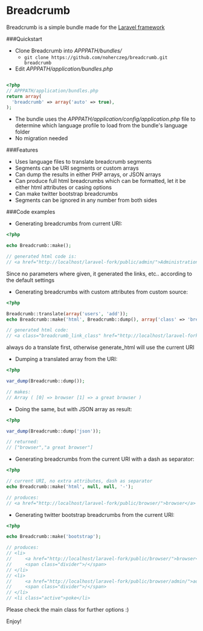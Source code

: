 # Breadcrumb

Breadcrumb is a simple bundle made for the [Laravel framework](http://laravel.com/)

###Quickstart

* Clone Breadcrumb into *APPPATH/bundles/*
  * ```git clone https://github.com/noherczeg/breadcrumb.git breadcrumb```
* Edit *APPPATH/application/bundles.php*

```php

<?php
// APPPATH/application/bundles.php
return array(
  'breadcrumb' => array('auto' => true),
);
```
* The bundle uses the *APPPATH/application/config/application.php* file to determine which language profile to load from the bundle's language folder
* No migration needed

###Features

* Uses language files to translate breadcrumb segments
* Segments can be URI segments or custom arrays
* Can dump the results in either PHP arrays, or JSON arrays
* Can produce full html breadcrumbs which can be formatted, let it be either html attributes or casing options
* Can make twitter bootstrap breadcrumbs
* Segments can be ignored in any number from both sides

###Code examples

* Generating breadcrumbs from current URI:

```php
<?php

echo Breadcrumb::make();

// generated html code is:
// <a href="http://localhost/laravel-fork/public/admin/">Administration</a> / Cron jobs
```
Since no parameters where given, it generated the links, etc.. according to the default settings

* Generating breadcrumbs with custom attributes from custom source:

```php
<?php

Breadcrumb::translate(array('users', 'add'));
echo Breadcrumb::make('html', Breadcrumb::dump(), array('class' => 'breadcrumb_link_class'));

// generated html code:
// <a class="breadcrumb_link_class" href="http://localhost/laravel-fork/public/users/">users</a> / add
```
always do a translate first, otherwise generate_html will use the current URI

* Dumping a translated array from the URI:

```php
<?php

var_dump(Breadcrumb::dump());

// makes:
// Array ( [0] => browser [1] => a great browser )
```
* Doing the same, but with JSON array as result:

```php
<?php

var_dump(Breadcrumb::dump('json'));

// returned:
// ["browser","a great browser"]
```
* Generating breadcrumbs from the current URI with a dash as separator:

```php
<?php

// current URI, no extra attributes, dash as separator
echo Breadcrumb::make('html', null, null, '-');

// produces:
// <a href="http://localhost/laravel-fork/public/browser/">browser</a> - <a href="http://localhost/laravel-fork/public/browser/a great browser/">a great browser</a> - poke
```
* Generating twitter bootstrap breadcrumbs from the current URI:

```php
<?php

echo Breadcrumb::make('bootstrap');

// produces:
// <li>
//     <a href="http://localhost/laravel-fork/public/browser/">browser</a> 
//     <span class="divider">/</span>
// </li>
// <li>
//     <a href="http://localhost/laravel-fork/public/browser/admin/">administration</a> 
//     <span class="divider">/</span>
// </li>
// <li class="active">poke</li>

```

Please check the main class for further options :)

Enjoy!